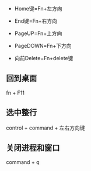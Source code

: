 * Home键=Fn+左方向

* End键=Fn+右方向

* PageUP=Fn+上方向

* PageDOWN=Fn+下方向

* 向前Delete=Fn+delete键




## 回到桌面
fn + F11

## 选中整行
control + command + 左右方向键

## 关闭进程和窗口
command + q